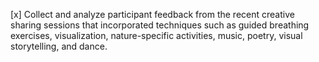 [x] Collect and analyze participant feedback from the recent creative sharing sessions that incorporated techniques such as guided breathing exercises, visualization, nature-specific activities, music, poetry, visual storytelling, and dance.